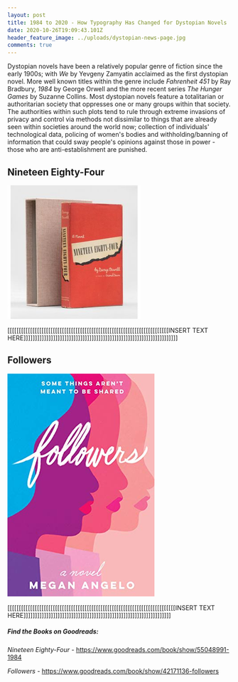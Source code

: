 ```yaml
---
layout: post
title: 1984 to 2020 - How Typography Has Changed for Dystopian Novels
date: 2020-10-26T19:09:43.101Z
header_feature_image: ../uploads/dystopian-news-page.jpg
comments: true
---
```

Dystopian novels have been a relatively popular genre of fiction since the early 1900s; with *We* by Yevgeny Zamyatin acclaimed as the first dystopian novel. More well known titles within the genre include *Fahrenheit 451* by Ray Bradbury, *1984* by George Orwell and the more recent series *The Hunger Games* by Suzanne Collins. Most dystopian novels feature a totalitarian or authoritarian society that oppresses one or many groups within that society. The authorities within such plots tend to rule through extreme invasions of privacy and control via methods not dissimilar to things that are already seen within societies around the world now; collection of individuals' technological data, policing of women's bodies and withholding/banning of information that could sway people's opinions against those in power - those who are anti-establishment are punished.

## Nineteen Eighty-Four

![](../uploads/87502.jpg)

\[[[[[[[[[[[[[[[[[[[[[[[[[[[[[[[[[[[[[[[[[[[[[[[[[[[[[[[[[[[[[[[[[[[[[[[INSERT TEXT HERE]]]]]]]]]]]]]]]]]]]]]]]]]]]]]]]]]]]]]]]]]]]]]]]]]]]]]]]]]]]]]]]]]]]]

## Followers

![](../uploads/42171136.jpg)

\[[[[[[[[[[[[[[[[[[[[[[[[[[[[[[[[[[[[[[[[[[[[[[[[[[[[[[[[[[[[[[[[[[[[[[[[[[INSERT TEXT HERE]]]]]]]]]]]]]]]]]]]]]]]]]]]]]]]]]]]]]]]]]]]]]]]]]]]]]]]]]]]]]]]]]

##### Find the Books on Goodreads:

*Nineteen Eighty-Four -* <https://www.goodreads.com/book/show/55048991-1984> 

*Followers -* <https://www.goodreads.com/book/show/42171136-followers>